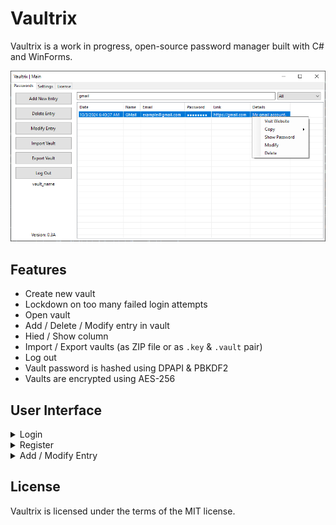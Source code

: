 # Vaultrix
Vaultrix is a work in progress, open-source password manager built with C# and WinForms.

![Main](https://raw.githubusercontent.com/N3agu/Vaultrix/refs/heads/main/Images/Main.png)

## Features
- Create new vault
- Lockdown on too many failed login attempts
- Open vault
- Add / Delete / Modify entry in vault
- Hied / Show column
- Import / Export vaults (as ZIP file or as `.key` & `.vault` pair)
- Log out
- Vault password is hashed using DPAPI & PBKDF2
- Vaults are encrypted using AES-256

## User Interface
<details closed>
<summary>Login</summary>
<br>
<img src="https://raw.githubusercontent.com/N3agu/Vaultrix/refs/heads/main/Images/Login.png">
</details>
<details closed>
<summary>Register</summary>
<br>
<img src="https://raw.githubusercontent.com/N3agu/Vaultrix/refs/heads/main/Images/Register.png">
</details>
<details closed>
<summary>Add / Modify Entry</summary>
<br>
<img src="https://raw.githubusercontent.com/N3agu/Vaultrix/refs/heads/main/Images/Modify.png">
</details>

## License
Vaultrix is licensed under the terms of the MIT license.
